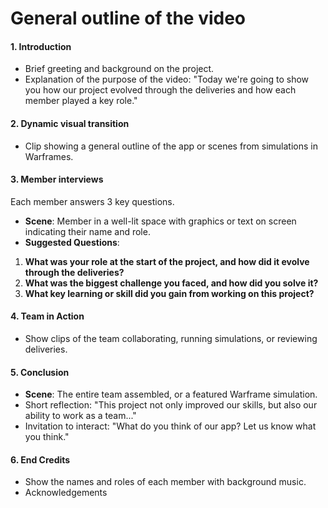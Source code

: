 # General outline of the video

#### **1. Introduction**
- Brief greeting and background on the project.
- Explanation of the purpose of the video: "Today we're going to show you how our project evolved through the deliveries and how each member played a key role."

#### **2. Dynamic visual transition**
- Clip showing a general outline of the app or scenes from simulations in Warframes.

#### **3. Member interviews**
Each member answers 3 key questions.
- **Scene**: Member in a well-lit space with graphics or text on screen indicating their name and role.
- **Suggested Questions**:
1. **What was your role at the start of the project, and how did it evolve through the deliveries?**
2. **What was the biggest challenge you faced, and how did you solve it?**
3. **What key learning or skill did you gain from working on this project?**

#### **4. Team in Action**
- Show clips of the team collaborating, running simulations, or reviewing deliveries.

#### **5. Conclusion**
- **Scene**: The entire team assembled, or a featured Warframe simulation.
- Short reflection: "This project not only improved our skills, but also our ability to work as a team..."
- Invitation to interact: "What do you think of our app? Let us know what you think."

#### **6. End Credits**
- Show the names and roles of each member with background music.
- Acknowledgements

